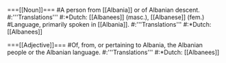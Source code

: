 ===[[Noun]]===
#A person from [[Albania]] or of Albanian descent.
#:'''Translations'''
#:*Dutch:  [[Albanees]] (masc.), [[Albanese]] (fem.)
#Language, primarily spoken in [[Albania]].
#:'''Translations'''
#:*Dutch: [[Albanees]]

===[[Adjective]]===
#Of, from, or pertaining to Albania, the Albanian people or the Albanian language.
#:'''Translations'''
#:*Dutch: [[Albanees]]
